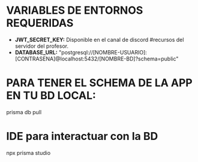 # VARIABLES DE ENTORNOS REQUERIDAS

- **JWT_SECRET_KEY:** Disponible en el canal de discord #recursos del servidor del profesor.
- **DATABASE_URL:** "postgresql://[NOMBRE-USUARIO]:[CONTRASENA]@localhost:5432/[NOMBRE-BD]?schema=public"

# PARA TENER EL SCHEMA DE LA APP EN TU BD LOCAL:

prisma db pull

# IDE para interactuar con la BD

npx prisma studio
